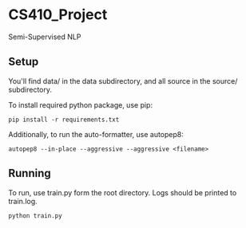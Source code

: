 # CS410_Project
Semi-Supervised NLP


## Setup

You'll find data/ in the data subdirectory, and all source in the source/ subdirectory.

To install required python package, use pip:

```
pip install -r requirements.txt
```

Additionally, to run the auto-formatter, use autopep8:

```
autopep8 --in-place --aggressive --aggressive <filename>
```

## Running

To run, use train.py form the root directory. Logs should be printed to train.log.

```
python train.py
```
